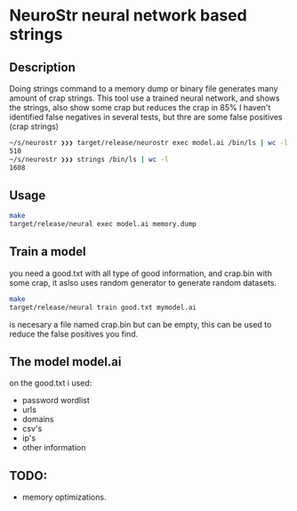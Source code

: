 # NeuroStr  neural network based strings

## Description

Doing strings command to a memory dump or binary file generates many amount of crap strings.
This tool use a trained neural network, and shows the strings, also show some crap but reduces the crap in 85%
I haven't identified false negatives in several tests, but thre are some false positives (crap strings)

```bash
~/s/neurostr ❯❯❯ target/release/neurostr exec model.ai /bin/ls | wc -l                                  main ✱
510
~/s/neurostr ❯❯❯ strings /bin/ls | wc -l                                                                main ✱
1608
```

## Usage

```bash
make
target/release/neural exec model.ai memory.dump
```

## Train a model

you need a good.txt with all type of good information, and crap.bin with some crap, it aslso uses random generator to generate random datasets.

```bash
make
target/release/neural train good.txt mymodel.ai
```

is necesary a file named crap.bin but can be empty, this can be used to reduce the false positives you find.


## The model model.ai

on the good.txt i used:
- password wordlist
- urls
- domains
- csv's
- ip's
- other information


## TODO:

- memory optimizations.

